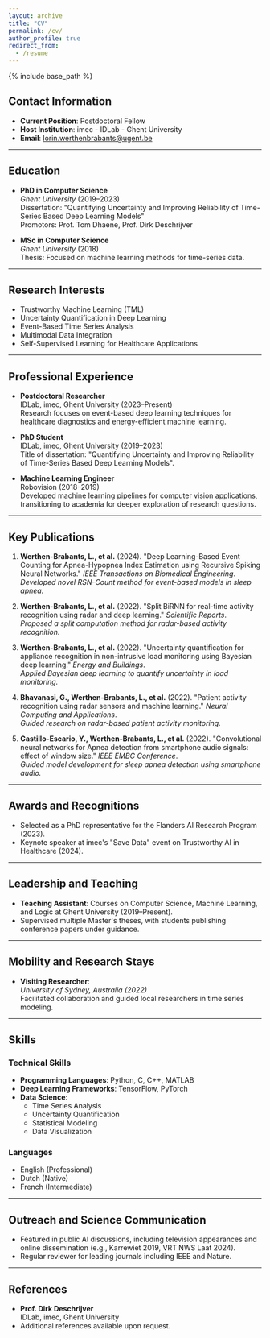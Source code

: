 ```yaml
---
layout: archive
title: "CV"
permalink: /cv/
author_profile: true
redirect_from:
  - /resume
---
```


{% include base_path %}

## Contact Information

- **Current Position**: Postdoctoral Fellow
- **Host Institution**: imec - IDLab - Ghent University
- **Email**: <lorin.werthenbrabants@ugent.be>

---

## Education

- **PhD in Computer Science**  
  *Ghent University* (2019–2023)  
  Dissertation: "Quantifying Uncertainty and Improving Reliability of Time-Series Based Deep Learning Models"  
  Promotors: Prof. Tom Dhaene, Prof. Dirk Deschrijver  

- **MSc in Computer Science**  
  *Ghent University* (2018)  
  Thesis: Focused on machine learning methods for time-series data.

---

## Research Interests

- Trustworthy Machine Learning (TML)
- Uncertainty Quantification in Deep Learning
- Event-Based Time Series Analysis
- Multimodal Data Integration
- Self-Supervised Learning for Healthcare Applications

---

## Professional Experience

- **Postdoctoral Researcher**  
  IDLab, imec, Ghent University (2023–Present)  
  Research focuses on event-based deep learning techniques for healthcare diagnostics and energy-efficient machine learning.

- **PhD Student**  
  IDLab, imec, Ghent University (2019–2023)  
  Title of dissertation: "Quantifying Uncertainty and Improving Reliability of Time-Series Based Deep Learning Models".

- **Machine Learning Engineer**  
  Robovision (2018–2019)  
  Developed machine learning pipelines for computer vision applications, transitioning to academia for deeper exploration of research questions.

---

## Key Publications

1. **Werthen-Brabants, L., et al.** (2024). "Deep Learning-Based Event Counting for Apnea-Hypopnea Index Estimation using Recursive Spiking Neural Networks." *IEEE Transactions on Biomedical Engineering*.  
   *Developed novel RSN-Count method for event-based models in sleep apnea.*

2. **Werthen-Brabants, L., et al.** (2022). "Split BiRNN for real-time activity recognition using radar and deep learning." *Scientific Reports*.  
   *Proposed a split computation method for radar-based activity recognition.*

3. **Werthen-Brabants, L., et al.** (2022). "Uncertainty quantification for appliance recognition in non-intrusive load monitoring using Bayesian deep learning." *Energy and Buildings*.  
   *Applied Bayesian deep learning to quantify uncertainty in load monitoring.*

4. **Bhavanasi, G., Werthen-Brabants, L., et al.** (2022). "Patient activity recognition using radar sensors and machine learning." *Neural Computing and Applications*.  
   *Guided research on radar-based patient activity monitoring.*

5. **Castillo-Escario, Y., Werthen-Brabants, L., et al.** (2022). "Convolutional neural networks for Apnea detection from smartphone audio signals: effect of window size." *IEEE EMBC Conference*.  
   *Guided model development for sleep apnea detection using smartphone audio.*

---

## Awards and Recognitions

- Selected as a PhD representative for the Flanders AI Research Program (2023).
- Keynote speaker at imec's "Save Data" event on Trustworthy AI in Healthcare (2024).

---

## Leadership and Teaching

- **Teaching Assistant**: Courses on Computer Science, Machine Learning, and Logic at Ghent University (2019–Present).  
- Supervised multiple Master's theses, with students publishing conference papers under guidance.  

---

## Mobility and Research Stays

- **Visiting Researcher**:  
  *University of Sydney, Australia (2022)*  
  Facilitated collaboration and guided local researchers in time series modeling.  

---

## Skills

### Technical Skills

- **Programming Languages**: Python, C, C++, MATLAB
- **Deep Learning Frameworks**: TensorFlow, PyTorch
- **Data Science**:
  - Time Series Analysis
  - Uncertainty Quantification
  - Statistical Modeling
  - Data Visualization

### Languages

- English (Professional)
- Dutch (Native)
- French (Intermediate)

---

## Outreach and Science Communication

- Featured in public AI discussions, including television appearances and online dissemination (e.g., Karrewiet 2019, VRT NWS Laat 2024).  
- Regular reviewer for leading journals including IEEE and Nature.  

---

## References

- **Prof. Dirk Deschrijver**  
  IDLab, imec, Ghent University  
- Additional references available upon request.

<!-- ## Publications

<ul>{% for post in site.publications reversed %}
  {% include archive-single-cv.html %}
{% endfor %}</ul> -->
  
<!-- Talks
======
  <ul>{% for post in site.talks reversed %}
    {% include archive-single-talk-cv.html  %}
  {% endfor %}</ul> -->
  
<!-- Teaching
======
  <ul>{% for post in site.teaching reversed %}
    {% include archive-single-cv.html %}
  {% endfor %}</ul> -->
